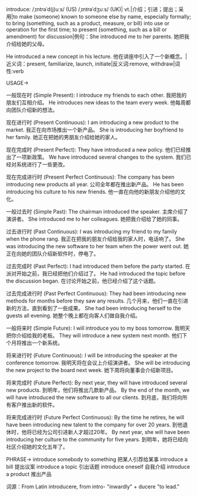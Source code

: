 introduce: /ˌɪntrəˈd(j)uːs/ (US) /ˌɪntrəˈdʒuːs/ (UK)| vt.|介绍；引进；提出；采用|to make (someone) known to someone else by name, especially formally; to bring (something, such as a product, measure, or bill) into use or operation for the first time; to present (something, such as a bill or amendment) for discussion|例句：She introduced me to her parents. 她把我介绍给她的父母。

He introduced a new concept in his lecture. 他在讲座中引入了一个新概念。|近义词：present, familiarize, launch, initiate|反义词:remove, withdraw|词性:verb


USAGE->

一般现在时 (Simple Present):
I introduce my friends to each other. 我把我的朋友们互相介绍。
He introduces new ideas to the team every week. 他每周都向团队介绍新的想法。

现在进行时 (Present Continuous):
I am introducing a new product to the market. 我正在向市场推出一个新产品。
She is introducing her boyfriend to her family. 她正在把她的男朋友介绍给她的家人。

现在完成时 (Present Perfect):
They have introduced a new policy. 他们已经推出了一项新政策。
We have introduced several changes to the system. 我们已经对系统进行了一些更改。

现在完成进行时 (Present Perfect Continuous):
The company has been introducing new products all year. 公司全年都在推出新产品。
He has been introducing his culture to his new friends. 他一直在向他的新朋友介绍他的文化。

一般过去时 (Simple Past):
The chairman introduced the speaker. 主席介绍了演讲者。
She introduced me to her colleagues. 她把我介绍给了她的同事。

过去进行时 (Past Continuous):
I was introducing my friend to my family when the phone rang. 我正在把我的朋友介绍给我的家人时，电话响了。
She was introducing the new software to her team when the power went out. 她正在向她的团队介绍新软件时，停电了。

过去完成时 (Past Perfect):
I had introduced them before the party started. 在派对开始之前，我已经把他们介绍过了。
He had introduced the topic before the discussion began. 在讨论开始之前，他已经介绍了这个话题。

过去完成进行时 (Past Perfect Continuous):
They had been introducing new methods for months before they saw any results. 几个月来，他们一直在引进新的方法，直到看到了一些成果。
She had been introducing herself to the guests all evening. 她整个晚上都在向客人们做自我介绍。

一般将来时 (Simple Future):
I will introduce you to my boss tomorrow. 我明天把你介绍给我的老板。
They will introduce a new system next month. 他们下个月将推出一个新系统。

将来进行时 (Future Continuous):
I will be introducing the speaker at the conference tomorrow. 我明天将在会议上介绍演讲者。
She will be introducing the new project to the board next week. 她下周将向董事会介绍新项目。

将来完成时 (Future Perfect):
By next year, they will have introduced several new products. 到明年，他们将推出几款新产品。
By the end of the month, we will have introduced the new software to all our clients. 到月底，我们将向所有客户推出新的软件。

将来完成进行时 (Future Perfect Continuous):
By the time he retires, he will have been introducing new talent to the company for over 20 years. 到他退休时，他将已经为公司引进新人才超过20年。
By next year, she will have been introducing her culture to the community for five years. 到明年，她将已经向社区介绍她的文化五年了。


PHRASE->
introduce somebody to something  把某人引荐给某事
introduce a bill  提出议案
introduce a topic  引出话题
introduce oneself  自我介绍
introduce a product  推出产品

词源：From Latin introducere, from intro- "inwardly" + ducere "to lead."


